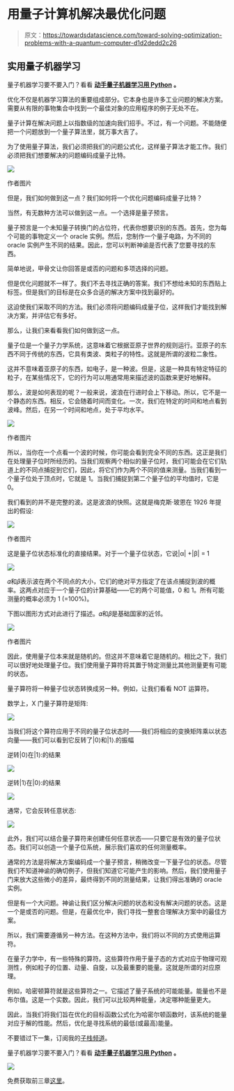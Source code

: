 # 用量子计算机解决最优化问题

> 原文：<https://towardsdatascience.com/toward-solving-optimization-problems-with-a-quantum-computer-d1d2dedd2c26>

## 实用量子机器学习

量子机器学习要不要入门？看看 [**动手量子机器学习用 Python**](https://www.pyqml.com/page?ref=medium_solvopt&dest=/) **。**

优化不仅是机器学习算法的重要组成部分。它本身也是许多工业问题的解决方案。需要从有限的事物集合中找到一个最佳对象的应用程序的例子无处不在。

量子计算在解决问题上以指数级的加速向我们招手。不过，有一个问题。不能随便把一个问题放到一个量子算法里，就万事大吉了。

为了使用量子算法，我们必须把我们的问题公式化，这样量子算法才能工作。我们必须把我们想要解决的问题编码成量子比特。

![](img/9f8a437a39657efe90810bdd37fb1c45.png)

作者图片

但是，我们如何做到这一点？我们如何将一个优化问题编码成量子比特？

当然，有无数种方法可以做到这一点。一个选择是量子预言。

量子预言是一个未知量子转换门的占位符，代表你想要识别的东西。首先，您为每个可能的事物定义一个 oracle 实例。然后，您制作一个量子电路，为不同的 oracle 实例产生不同的结果。因此，您可以判断神谕是否代表了您要寻找的东西。

简单地说，甲骨文让你回答是或否的问题和多项选择的问题。

但是优化问题就不一样了。我们不去寻找正确的答案。我们不想给未知的东西贴上标签。但是我们的目标是在众多合适的解决方案中找到最好的。

这迫使我们采取不同的方法。我们必须将问题编码成量子位，这样我们才能找到解决方案，并评估它有多好。

那么，让我们来看看我们如何做到这一点。

量子位是一个量子力学系统，这意味着它根据亚原子世界的规则运行。亚原子的东西不同于传统的东西，它具有类波、类粒子的特性。这就是所谓的波粒二象性。

这并不意味着亚原子的东西，如电子，是一种波。但是，这是一种具有特定特征的粒子，在某些情况下，它的行为可以用通常用来描述波的函数来更好地解释。

那么，波是如何表现的呢？一般来说，波浪在行进时会上下移动。所以，它不是一个静态的东西。相反，它会随着时间而变化。一次，我们在特定的时间和地点看到波峰。然后，在另一个时间和地点，处于平均水平。

![](img/3978aaacd2a1a32d3badb20a6fc6a0a1.png)

作者图片

所以，当你在一个点看一个波的时候，你可能会看到完全不同的东西。这正是我们在处理量子位时所经历的。当我们观察两个相似的量子位时，我们可能会在它们轨道上的不同点捕捉到它们，因此，将它们作为两个不同的值来测量。当我们看到一个量子位处于顶点时，它就是 1。当我们捕捉到第二个量子位的平均值时，它是 0。

我们看到的并不是完整的波。这是波浪的快照。这就是梅克斯·玻恩在 1926 年提出的假设:

![](img/7b7d3b11b8b331e4a05a844d175cd91a.png)

作者图片

这是量子位状态标准化的直接结果。对于一个量子位状态，它说|α| +|β| = 1

![](img/413450057a26a20b4d77dc3deef1c2ac.png)

𝛼和𝛽表示波在两个不同点的大小，它们的绝对平方指定了在该点捕捉到波的概率。这两点对应于一个量子位的计算基础——它的两个可能值，0 和 1。所有可能测量的概率必须为 1 (=100%)。

下图以图形方式对此进行了描述。𝛼和𝛽是基础国家的近邻。

![](img/5f158d68a7dccb02d181d511a3b2823c.png)

作者图片

因此，使用量子位本来就是随机的。但这并不意味着它是随机的。相比之下，我们可以很好地处理量子位。我们使用量子算符将其置于特定测量比其他测量更有可能的状态。

量子算符将一种量子位状态转换成另一种。例如，让我们看看 NOT 运算符。

数学上，X 门量子算符是矩阵:

![](img/45674d5a98762e38884ff423ea84429a.png)

当我们将这个算符应用于不同的量子位状态时——我们将相应的变换矩阵乘以状态向量——我们可以看到它反转了|0⟩和|1⟩.的振幅

逆转|0⟩在|1⟩:的结果

![](img/079d0181e5a71e6ce91cf39b329a8e72.png)

逆转|1⟩在|0⟩:的结果

![](img/0e8447a4709c2845d2d2fa665e0edd9e.png)

通常，它会反转任意状态:

![](img/77145aec66435106223ded12f0e4a966.png)

此外，我们可以结合量子算符来创建任何任意状态——只要它是有效的量子位状态。我们可以创造一个量子位系统，展示我们喜欢的任何测量概率。

通常的方法是将解决方案编码成一个量子预言，稍微改变一下量子位的状态。尽管我们不知道神谕的确切例子，但我们知道它可能产生的影响。然后，我们使用量子门来放大这些微小的差异，最终得到不同的测量结果，让我们得出准确的 oracle 实例。

但是有一个大问题。神谕让我们区分解决问题的状态和没有解决问题的状态。这是一个是或否的问题。但是，在最优化中，我们寻找一整套合理解决方案中的最佳方案。

所以，我们需要遵循另一种方法。在这种方法中，我们将以不同的方式使用运算符。

在量子力学中，有一些特殊的算符。这些算符作用于量子态的方式对应于物理可观测性，例如粒子的位置、动量、自旋，以及最重要的能量。这就是所谓的对应原理。

例如，哈密顿算符就是这些算符之一。它描述了量子系统的可能能量。能量也不是布尔值。这是一个实数。因此，我们可以比较两种能量，决定哪种能量更大。

因此，当我们将我们旨在优化的目标函数公式化为哈密尔顿函数时，该系统的能量对应于解的性能。然后，优化是寻找系统的最低(或最高)能量。

[](https://pyqml.medium.com/membership)  

不要错过下一集，订阅我的[子栈频道](https://pyqml.substack.com/)。

量子机器学习要不要入门？看看 [**动手量子机器学习用 Python**](https://www.pyqml.com/page?ref=medium_solvopt&dest=/) **。**

![](img/c3892c668b9d47f57e47f1e6d80af7b6.png)

免费获取前三章[这里](https://www.pyqml.com/page?ref=medium_solvopt&dest=/)。